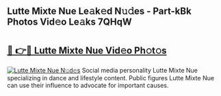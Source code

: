 ## Lutte Mixte Nue Le𝚊k𝚎d N𝚞𝚍es - Part-kBk Photos Vid𝚎o Le𝚊ks 7QHqW

# <h2><a href="http://fb83w5v.evod.top/?m=Lutte+Mixte+Nue">🔗 👉🔴 Lutte Mixte Nue Vid𝚎o Ph𝚘t𝚘s</a></h2>

[![Lutte Mixte Nue N𝚞d𝚎s](https://i.imgur.com/8V9OHl7.gif)](http://fb83w5v.evod.top/?m=Lutte+Mixte+Nue)
Social media personality Lutte Mixte Nue specializing in dance and lifestyle content. Public figures Lutte Mixte Nue can use their influence to advocate for important causes. 
